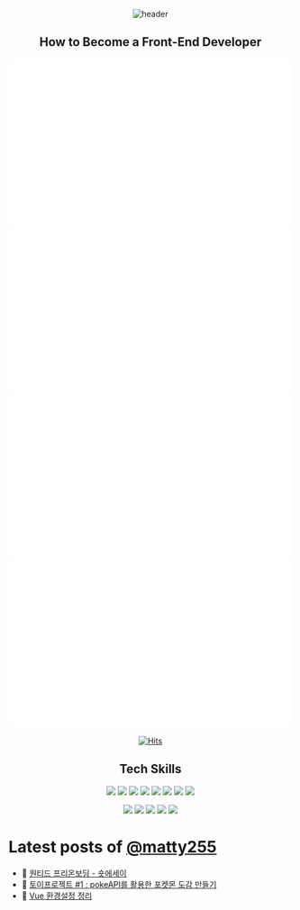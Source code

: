 
<div align=center>
  
  ![header](https://capsule-render.vercel.app/api?type=Waving&color=gradient&height=200&section=header&text=wellcome%20adventurers!&animation=fadeIn&fontSize=50&desc=I'm%20HY.%20Lee!&descAlign=85&descAlignY=70)
  
 ## How to Become a Front-End Developer
  ![](https://raw.githubusercontent.com/matty255/github-stats/master/generated/overview.svg#gh-dark-mode-only)
![](https://raw.githubusercontent.com/matty255/github-stats/master/generated/overview.svg#gh-light-mode-only)
  ![](https://raw.githubusercontent.com/matty255/github-stats/master/generated/languages.svg#gh-dark-mode-only)
![](https://raw.githubusercontent.com/matty255/github-stats/master/generated/languages.svg#gh-light-mode-only)

   [![Hits](https://hits.seeyoufarm.com/api/count/incr/badge.svg?url=https%3A%2F%2Fgithub.com%2Fmatty255&count_bg=%23FFD948&title_bg=%23353535&icon=github.svg&icon_color=%23FFFFFF&title=today&edge_flat=false)](https://hits.seeyoufarm.com)
 </div> 
 
 
 <div align=center >
  
  ## Tech Skills
<p>
 <img src="https://camo.githubusercontent.com/9e76433e522e0966c02e4dda5abc571f343a13489331bf40f29dce123e93b2e6/68747470733a2f2f696d672e736869656c64732e696f2f62616467652f6a6176617363726970742d4637444631453f7374796c653d666c6174266c6f676f3d6a617661736372697074266c6f676f436f6c6f723d626c61636b" data-canonical-src="https://img.shields.io/badge/javascript-F7DF1E?style=flat&amp;logo=javascript&amp;logoColor=black" style="max-width: 100%;">
  <img src="https://camo.githubusercontent.com/b7adaf63151bd2e9bfadeccf03786bec3e0b8a954cf17ba2ee2586d0f3a96ef3/68747470733a2f2f696d672e736869656c64732e696f2f62616467652f52656163742d3837434546413f7374796c653d666c6174266c6f676f3d5265616374266c6f676f436f6c6f723d7768697465" data-canonical-src="https://img.shields.io/badge/React-87CEFA?style=flat&amp;logo=React&amp;logoColor=white" style="max-width: 100%;">
  <img src="https://camo.githubusercontent.com/9a0d3c7d83eba3a9e47aee08bbc2e91bd982aebf804b3c1a1e8a69a58ea80ce2/68747470733a2f2f696d672e736869656c64732e696f2f62616467652f52656475782d3736344142433f7374796c653d666c6174266c6f676f3d5265647578266c6f676f436f6c6f723d7768697465" data-canonical-src="https://img.shields.io/badge/Redux-764ABC?style=flat&amp;logo=Redux&amp;logoColor=white" style="max-width: 100%;">
  <img src="https://camo.githubusercontent.com/1552d2596cea2d6a701b5df74c7fecfd7e3af38daf3de396c40dee419139a266/68747470733a2f2f696d672e736869656c64732e696f2f62616467652f48544d4c352d4533344632363f7374796c653d666c6174266c6f676f3d68746d6c35266c6f676f436f6c6f723d7768697465" data-canonical-src="https://img.shields.io/badge/HTML5-E34F26?style=flat&amp;logo=html5&amp;logoColor=white" style="max-width: 100%;">
  <img src="https://camo.githubusercontent.com/aa89e8c48bfb66401e4886a979b805fd74e45f50540efe10a90c76c3d96e2488/68747470733a2f2f696d672e736869656c64732e696f2f62616467652f435353332d3135373242363f7374796c653d666c6174266c6f676f3d63737333266c6f676f436f6c6f723d7768697465" data-canonical-src="https://img.shields.io/badge/CSS3-1572B6?style=flat&amp;logo=css3&amp;logoColor=white" style="max-width: 100%;">
 
 <img src="https://camo.githubusercontent.com/d8a9fd381e5f293947086040681448188342f3a7cc2f0466b6cacd8cac731512/68747470733a2f2f696d672e736869656c64732e696f2f62616467652f41575320636c6f756466726f6e742d3233324633453f7374796c653d666c6174266c6f676f3d616d617a6f6e617773266c6f676f436f6c6f723d7768697465" data-canonical-src="https://img.shields.io/badge/AWS cloudfront-232F3E?style=flat&amp;logo=amazonaws&amp;logoColor=white" style="max-width: 100%;">
  <img src="https://camo.githubusercontent.com/305e8da511123d6d0694bf6321e6c96e25e63a1d65fa2bfeb889d8736e6f1712/68747470733a2f2f696d672e736869656c64732e696f2f62616467652f41575320726f75746535332d3233324633453f7374796c653d666c6174266c6f676f3d616d617a6f6e617773266c6f676f436f6c6f723d7768697465" data-canonical-src="https://img.shields.io/badge/AWS route53-232F3E?style=flat&amp;logo=amazonaws&amp;logoColor=white" style="max-width: 100%;">
<img src="https://camo.githubusercontent.com/a6ba2402b4f3a2bcffe369211094959a2cacdb86e1047b12c1bd7c5450aef732/68747470733a2f2f696d672e736869656c64732e696f2f62616467652f66697265626173652d4646434132383f7374796c653d666c6174266c6f676f3d6669726562617365266c6f676f436f6c6f723d626c61636b" data-canonical-src="https://img.shields.io/badge/firebase-FFCA28?style=flat&amp;logo=firebase&amp;logoColor=black" style="max-width: 100%;">
</p>
 <img src="https://camo.githubusercontent.com/e41fd8604cbb491e8716306e2436b9b1c1efe739cc147779b73cb974c2aaf8f7/68747470733a2f2f696d672e736869656c64732e696f2f62616467652f5653436f64652d3030374143433f7374796c653d666c6174266c6f676f3d56697375616c2053747564696f20436f6465266c6f676f436f6c6f723d7768697465" data-canonical-src="https://img.shields.io/badge/VSCode-007ACC?style=flat&amp;logo=Visual Studio Code&amp;logoColor=white" style="max-width: 100%;">
 <img src="https://camo.githubusercontent.com/493683d1e69c600dc04bb375ab588466c554471ea28f7326b390b5103c401058/68747470733a2f2f696d672e736869656c64732e696f2f62616467652f4769742d4630353033323f7374796c653d666c6174266c6f676f3d476974266c6f676f436f6c6f723d7768697465" data-canonical-src="https://img.shields.io/badge/Git-F05032?style=flat&amp;logo=Git&amp;logoColor=white" style="max-width: 100%;">
 <img src="https://camo.githubusercontent.com/652a421dbcee8af80c0f533aeb4eac7a20853e9c4363d5962cc32b0e13b76da2/68747470733a2f2f696d672e736869656c64732e696f2f62616467652f4769746875622d3138313731373f7374796c653d666c6174266c6f676f3d676974687562266c6f676f436f6c6f723d7768697465" data-canonical-src="https://img.shields.io/badge/Github-181717?style=flat&amp;logo=github&amp;logoColor=white" style="max-width: 100%;">
  <img src="https://camo.githubusercontent.com/78f1634c5ea1be58f1f7a433c687cda4fdb475542c6958e4984782d50a30b9a1/68747470733a2f2f696d672e736869656c64732e696f2f62616467652f536c61636b2d3441313534423f7374796c653d666c6174266c6f676f3d536c61636b266c6f676f436f6c6f723d7768697465" data-canonical-src="https://img.shields.io/badge/Slack-4A154B?style=flat&amp;logo=Slack&amp;logoColor=white" style="max-width: 100%;">
 <img src="https://camo.githubusercontent.com/7ab436ab25e4c27dfc2e2d9013daf26d66f023e946e63aaf2391c046acd3a594/68747470733a2f2f696d672e736869656c64732e696f2f62616467652f4e6f74696f6e2d3030303030303f7374796c653d666c6174266c6f676f3d4e6f74696f6e266c6f676f436f6c6f723d7768697465" data-canonical-src="https://img.shields.io/badge/Notion-000000?style=flat&amp;logo=Notion&amp;logoColor=white" style="max-width: 100%;">

  </div>
   </div> 
   
   # Latest posts of [@matty255](https://velog.io/@matt2550)
<!-- BLOG-POST-LIST:START -->
 - 🐧 [원티드 프리온보딩 - 숏에세이](https://velog.io/@matt2550/%EC%9B%90%ED%8B%B0%EB%93%9C-%ED%94%84%EB%A6%AC%EC%98%A8%EB%B3%B4%EB%94%A9-%EC%88%8F%EC%97%90%EC%84%B8%EC%9D%B4)
 - 🌮 [토이프로젝트 #1 : pokeAPI를 활용한 포켓몬 도감 만들기](https://velog.io/@matt2550/%ED%86%A0%EC%9D%B4%ED%94%84%EB%A1%9C%EC%A0%9D%ED%8A%B8-1-pokeAPI%EB%A5%BC-%ED%99%9C%EC%9A%A9%ED%95%9C-%ED%8F%AC%EC%BC%93%EB%AA%AC-%EB%8F%84%EA%B0%90-%EB%A7%8C%EB%93%A4%EA%B8%B0)
 - 🎉 [Vue 환경설정 정리](https://velog.io/@matt2550/Vue-%ED%99%98%EA%B2%BD%EC%84%A4%EC%A0%95-%EC%A0%95%EB%A6%AC)<!-- BLOG-POST-LIST:END -->

<!--
**matty255/matty255** is a ✨ _special_ ✨ repository because its `README.md` (this file) appears on your GitHub profile.

Here are some ideas to get you started:

- 🔭 I’m currently working on ...
- 🌱 I’m currently learning ...
- 👯 I’m looking to collaborate on ...
- 🤔 I’m looking for help with ...
- 💬 Ask me about ...
- 📫 How to reach me: ...
- 😄 Pronouns: ...
- ⚡ Fun fact: ...
-->
